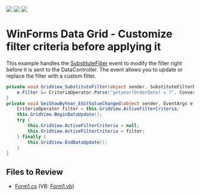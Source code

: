 <!-- default badges list -->
![](https://img.shields.io/endpoint?url=https://codecentral.devexpress.com/api/v1/VersionRange/128627034/15.1.3%2B)
[![](https://img.shields.io/badge/Open_in_DevExpress_Support_Center-FF7200?style=flat-square&logo=DevExpress&logoColor=white)](https://supportcenter.devexpress.com/ticket/details/E4119)
[![](https://img.shields.io/badge/📖_How_to_use_DevExpress_Examples-e9f6fc?style=flat-square)](https://docs.devexpress.com/GeneralInformation/403183)
<!-- default badges end -->

# WinForms Data Grid - Customize filter criteria before applying it

This example handles the [SubstituteFilter](https://docs.devexpress.com/WindowsForms/DevExpress.XtraGrid.Views.Base.ColumnView.SubstituteFilter) event to modify the filter right before it is sent to the DataController. The event allows you to update or replace the filter with a custom filter.

```csharp
private void GridView_SubstituteFilter(object sender, SubstituteFilterEventArgs e) {
    e.Filter &= CriteriaOperator.Parse("getyear(OrderDate) = ?", Convert.ToInt32(this.beiShowByYear.EditValue));
}
private void beiShowByYear_EditValueChanged(object sender, EventArgs e) {
    CriteriaOperator filter = this.GridView.ActiveFilterCriteria;
    this.GridView.BeginDataUpdate();
    try {
        this.GridView.ActiveFilterCriteria = null;
        this.GridView.ActiveFilterCriteria = filter;
    } finally {
        this.GridView.EndDataUpdate();
    }
}
```


## Files to Review

* [Form1.cs](./CS/FilterEvent/Form1.cs) (VB: [Form1.vb](./VB/FilterEvent/Form1.vb))
